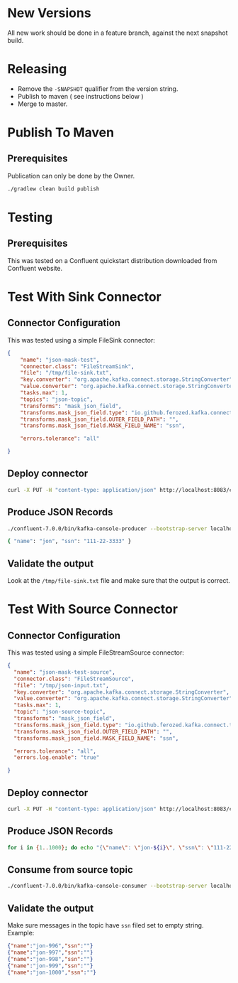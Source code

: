 # New Versions

All new work should be done in a feature branch, against the next snapshot build.

# Releasing

- Remove the `-SNAPSHOT` qualifier from the version string.
- Publish to maven ( see instructions below )
- Merge to master.


# Publish To Maven

## Prerequisites

Publication can only be done by the Owner.

```bash
./gradlew clean build publish
```


# Testing

## Prerequisites

This was tested on a Confluent quickstart distribution downloaded from Confluent
website.

# Test With Sink Connector

## Connector Configuration

This was tested using a simple FileSink connector:

```json
{
    "name": "json-mask-test",
    "connector.class": "FileStreamSink",
    "file": "/tmp/file-sink.txt",
    "key.converter": "org.apache.kafka.connect.storage.StringConverter",
    "value.converter": "org.apache.kafka.connect.storage.StringConverter",
    "tasks.max": 1,
    "topics": "json-topic",
    "transforms": "mask_json_field",
    "transforms.mask_json_field.type": "io.github.ferozed.kafka.connect.transforms.MaskJsonField$Value",
    "transforms.mask_json_field.OUTER_FIELD_PATH": "",
    "transforms.mask_json_field.MASK_FIELD_NAME": "ssn",

    "errors.tolerance": "all"

}
```

## Deploy connector

```bash
curl -X PUT -H "content-type: application/json" http://localhost:8083/connectors/json-mask-test/config -d @/home/ferozed/file-sink.json
```

## Produce JSON Records

```bash
./confluent-7.0.0/bin/kafka-console-producer --bootstrap-server localhost:9092 --topic json-topic

{ "name": "jon", "ssn": "111-22-3333" }
```

## Validate the output

Look at the `/tmp/file-sink.txt` file and make sure that the output is correct.

# Test With Source Connector

## Connector Configuration

This was tested using a simple FileStreamSource connector:

```json
{
  "name": "json-mask-test-source",
  "connector.class": "FileStreamSource",
  "file": "/tmp/json-input.txt",
  "key.converter": "org.apache.kafka.connect.storage.StringConverter",
  "value.converter": "org.apache.kafka.connect.storage.StringConverter",
  "tasks.max": 1,
  "topic": "json-source-topic",
  "transforms": "mask_json_field",
  "transforms.mask_json_field.type": "io.github.ferozed.kafka.connect.transforms.MaskJsonField$Value",
  "transforms.mask_json_field.OUTER_FIELD_PATH": "",
  "transforms.mask_json_field.MASK_FIELD_NAME": "ssn",

  "errors.tolerance": "all",
  "errors.log.enable": "true"

}
```

## Deploy connector

```bash
curl -X PUT -H "content-type: application/json" http://localhost:8083/connectors/json-mask-test-source/config -d @/home/ferozed/file-source.json
```

## Produce JSON Records

```bash
for i in {1..1000}; do echo "{\"name\": \"jon-${i}\", \"ssn\": \"111-22-${i}\"}" >> /tmp/json-input.txt;done
```

## Consume from source topic

```bash
./confluent-7.0.0/bin/kafka-console-consumer --bootstrap-server localhost:9092 --topic json-source-topic --partition 0 --offset 0```
```

## Validate the output

Make sure messages in the topic have `ssn` filed set to empty string. Example:

```json
{"name":"jon-996","ssn":""}
{"name":"jon-997","ssn":""}
{"name":"jon-998","ssn":""}
{"name":"jon-999","ssn":""}
{"name":"jon-1000","ssn":""}
```